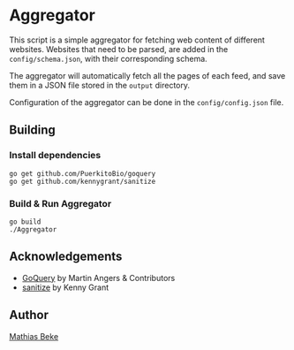 Aggregator
==========

This script is a simple aggregator for fetching web content of different websites.
Websites that need to be parsed, are added in the `config/schema.json`, with
their corresponding schema.

The aggregator will automatically fetch all the pages of each feed, and save them
in a JSON file stored in the `output` directory.

Configuration of the aggregator can be done in the `config/config.json` file.


Building
--------

### Install dependencies 

    go get github.com/PuerkitoBio/goquery
    go get github.com/kennygrant/sanitize



### Build & Run Aggregator

	go build
	./Aggregator


Acknowledgements
----------------

* [GoQuery](https://github.com/PuerkitoBio/goquery) by Martin Angers & Contributors
* [sanitize](https://github.com/kennygrant/sanitize) by Kenny Grant


Author
------

[Mathias Beke](http://denbeke.be)

